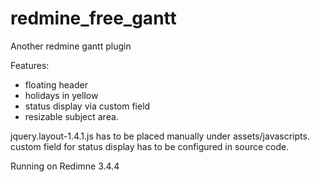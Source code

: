 # redmine_free_gantt
Another redmine gantt plugin

Features:

 * floating header
 * holidays in yellow
 * status display via custom field
 * resizable subject area.

jquery.layout-1.4.1.js has to be placed manually under assets/javascripts.
custom field for status display has to be configured in source code.

Running on Redimne 3.4.4
